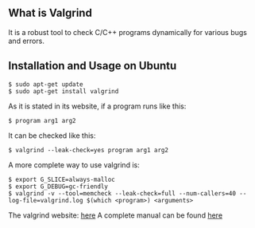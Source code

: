 ## What is Valgrind

It is a robust tool to check C/C++ programs dynamically for various bugs and errors.

## Installation and Usage on Ubuntu 

```
$ sudo apt-get update
$ sudo apt-get install valgrind
```
As it is stated in its website, if a program runs like this:
```
$ program arg1 arg2
```
It can be checked like this:
```
$ valgrind --leak-check=yes program arg1 arg2
```
A more complete way to use valgrind is:
```
$ export G_SLICE=always-malloc
$ export G_DEBUG=gc-friendly
$ valgrind -v --tool=memcheck --leak-check=full --num-callers=40 --log-file=valgrind.log $(which <program>) <arguments>
```

The valgrind website: [here](http://valgrind.org/)
A complete manual can be found [here](http://valgrind.org/docs/manual/valgrind_manual.pdf)
